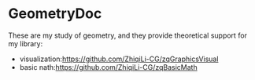 # GeometryDoc
These are my study of geometry, and they provide theoretical support for my library:
- visualization:https://github.com/ZhiqiLi-CG/zqGraphicsVisual
- basic nath:https://github.com/ZhiqiLi-CG/zqBasicMath
